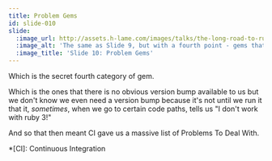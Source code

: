 ```yaml
---
title: Problem Gems
id: slide-010
slide:
  :image_url: http://assets.h-lame.com/images/talks/the-long-road-to-ruby-3-0-vs-the-short-road-to-ruby-3-1/slides/010.png
  :image_alt: 'The same as Slide 9, but with a fourth point - gems that have no obvious version bump, with a picture of poop-confetti canon as a hint to what this feels like, text: Problem gems, 4: non-obvious version bump'
  :image_title: 'Slide 10: Problem Gems'
---
```

Which is the secret fourth category of gem.

Which is the ones that there is no obvious version bump available to us but we don't know we even need a version bump because it's not until we run it that it, _sometimes_, when we go to certain code paths, tells us "I don't work with ruby 3!"

And so that then meant CI gave us a massive list of Problems To Deal With.

*[CI]: Continuous Integration
